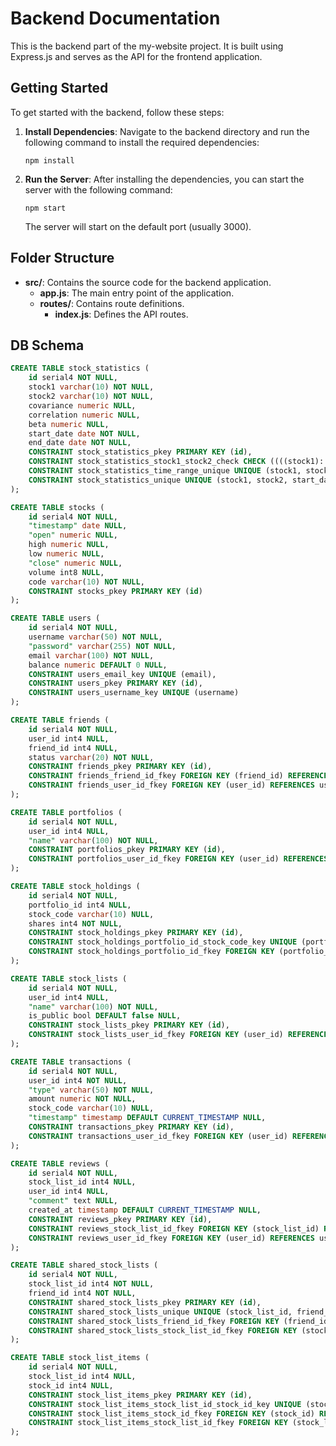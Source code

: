 # Backend Documentation

This is the backend part of the my-website project. It is built using Express.js and serves as the API for the frontend application.

## Getting Started

To get started with the backend, follow these steps:

1. **Install Dependencies**: Navigate to the backend directory and run the following command to install the required dependencies:

   ```
   npm install
   ```

2. **Run the Server**: After installing the dependencies, you can start the server with the following command:

   ```
   npm start
   ```

   The server will start on the default port (usually 3000).

## Folder Structure

- **src/**: Contains the source code for the backend application.
  - **app.js**: The main entry point of the application.
  - **routes/**: Contains route definitions.
    - **index.js**: Defines the API routes.

## DB Schema

```sql
CREATE TABLE stock_statistics (
	id serial4 NOT NULL,
	stock1 varchar(10) NOT NULL,
	stock2 varchar(10) NOT NULL,
	covariance numeric NULL,
	correlation numeric NULL,
	beta numeric NULL,
	start_date date NOT NULL,
	end_date date NOT NULL,
	CONSTRAINT stock_statistics_pkey PRIMARY KEY (id),
	CONSTRAINT stock_statistics_stock1_stock2_check CHECK ((((stock1)::text <> (stock2)::text) OR (beta IS NOT NULL))),
	CONSTRAINT stock_statistics_time_range_unique UNIQUE (stock1, stock2, start_date, end_date),
	CONSTRAINT stock_statistics_unique UNIQUE (stock1, stock2, start_date, end_date)
);

CREATE TABLE stocks (
	id serial4 NOT NULL,
	"timestamp" date NULL,
	"open" numeric NULL,
	high numeric NULL,
	low numeric NULL,
	"close" numeric NULL,
	volume int8 NULL,
	code varchar(10) NOT NULL,
	CONSTRAINT stocks_pkey PRIMARY KEY (id)
);

CREATE TABLE users (
	id serial4 NOT NULL,
	username varchar(50) NOT NULL,
	"password" varchar(255) NOT NULL,
	email varchar(100) NOT NULL,
	balance numeric DEFAULT 0 NULL,
	CONSTRAINT users_email_key UNIQUE (email),
	CONSTRAINT users_pkey PRIMARY KEY (id),
	CONSTRAINT users_username_key UNIQUE (username)
);

CREATE TABLE friends (
	id serial4 NOT NULL,
	user_id int4 NULL,
	friend_id int4 NULL,
	status varchar(20) NOT NULL,
	CONSTRAINT friends_pkey PRIMARY KEY (id),
	CONSTRAINT friends_friend_id_fkey FOREIGN KEY (friend_id) REFERENCES users(id),
	CONSTRAINT friends_user_id_fkey FOREIGN KEY (user_id) REFERENCES users(id)
);

CREATE TABLE portfolios (
	id serial4 NOT NULL,
	user_id int4 NULL,
	"name" varchar(100) NOT NULL,
	CONSTRAINT portfolios_pkey PRIMARY KEY (id),
	CONSTRAINT portfolios_user_id_fkey FOREIGN KEY (user_id) REFERENCES users(id)
);

CREATE TABLE stock_holdings (
	id serial4 NOT NULL,
	portfolio_id int4 NULL,
	stock_code varchar(10) NULL,
	shares int4 NOT NULL,
	CONSTRAINT stock_holdings_pkey PRIMARY KEY (id),
	CONSTRAINT stock_holdings_portfolio_id_stock_code_key UNIQUE (portfolio_id, stock_code),
	CONSTRAINT stock_holdings_portfolio_id_fkey FOREIGN KEY (portfolio_id) REFERENCES portfolios(id)
);

CREATE TABLE stock_lists (
	id serial4 NOT NULL,
	user_id int4 NULL,
	"name" varchar(100) NOT NULL,
	is_public bool DEFAULT false NULL,
	CONSTRAINT stock_lists_pkey PRIMARY KEY (id),
	CONSTRAINT stock_lists_user_id_fkey FOREIGN KEY (user_id) REFERENCES users(id)
);

CREATE TABLE transactions (
	id serial4 NOT NULL,
	user_id int4 NOT NULL,
	"type" varchar(50) NOT NULL,
	amount numeric NOT NULL,
	stock_code varchar(10) NULL,
	"timestamp" timestamp DEFAULT CURRENT_TIMESTAMP NULL,
	CONSTRAINT transactions_pkey PRIMARY KEY (id),
	CONSTRAINT transactions_user_id_fkey FOREIGN KEY (user_id) REFERENCES users(id)
);

CREATE TABLE reviews (
	id serial4 NOT NULL,
	stock_list_id int4 NULL,
	user_id int4 NULL,
	"comment" text NULL,
	created_at timestamp DEFAULT CURRENT_TIMESTAMP NULL,
	CONSTRAINT reviews_pkey PRIMARY KEY (id),
	CONSTRAINT reviews_stock_list_id_fkey FOREIGN KEY (stock_list_id) REFERENCES stock_lists(id),
	CONSTRAINT reviews_user_id_fkey FOREIGN KEY (user_id) REFERENCES users(id)
);

CREATE TABLE shared_stock_lists (
	id serial4 NOT NULL,
	stock_list_id int4 NOT NULL,
	friend_id int4 NOT NULL,
	CONSTRAINT shared_stock_lists_pkey PRIMARY KEY (id),
	CONSTRAINT shared_stock_lists_unique UNIQUE (stock_list_id, friend_id),
	CONSTRAINT shared_stock_lists_friend_id_fkey FOREIGN KEY (friend_id) REFERENCES users(id) ON DELETE CASCADE,
	CONSTRAINT shared_stock_lists_stock_list_id_fkey FOREIGN KEY (stock_list_id) REFERENCES stock_lists(id) ON DELETE CASCADE
);

CREATE TABLE stock_list_items (
	id serial4 NOT NULL,
	stock_list_id int4 NULL,
	stock_id int4 NULL,
	CONSTRAINT stock_list_items_pkey PRIMARY KEY (id),
	CONSTRAINT stock_list_items_stock_list_id_stock_id_key UNIQUE (stock_list_id, stock_id),
	CONSTRAINT stock_list_items_stock_id_fkey FOREIGN KEY (stock_id) REFERENCES stocks(id),
	CONSTRAINT stock_list_items_stock_list_id_fkey FOREIGN KEY (stock_list_id) REFERENCES stock_lists(id)
);
```
